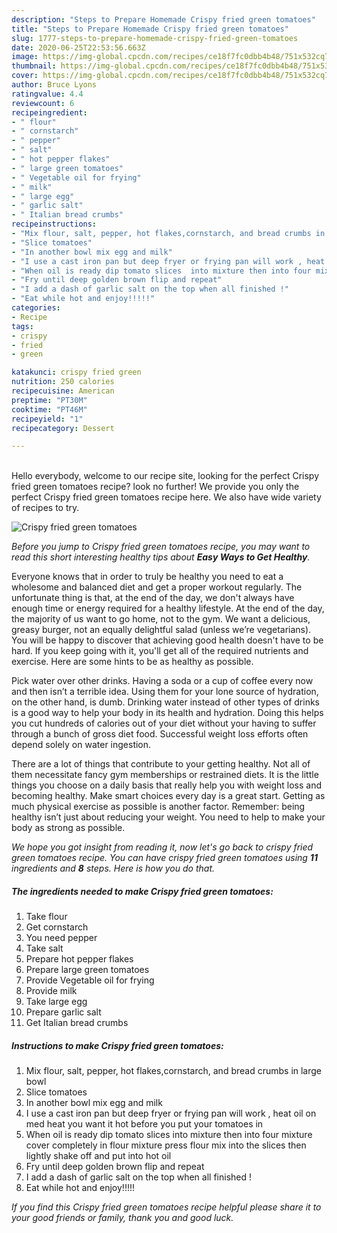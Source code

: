 ```yaml
---
description: "Steps to Prepare Homemade Crispy fried green tomatoes"
title: "Steps to Prepare Homemade Crispy fried green tomatoes"
slug: 1777-steps-to-prepare-homemade-crispy-fried-green-tomatoes
date: 2020-06-25T22:53:56.663Z
image: https://img-global.cpcdn.com/recipes/ce18f7fc0dbb4b48/751x532cq70/crispy-fried-green-tomatoes-recipe-main-photo.jpg
thumbnail: https://img-global.cpcdn.com/recipes/ce18f7fc0dbb4b48/751x532cq70/crispy-fried-green-tomatoes-recipe-main-photo.jpg
cover: https://img-global.cpcdn.com/recipes/ce18f7fc0dbb4b48/751x532cq70/crispy-fried-green-tomatoes-recipe-main-photo.jpg
author: Bruce Lyons
ratingvalue: 4.4
reviewcount: 6
recipeingredient:
- " flour"
- " cornstarch"
- " pepper"
- " salt"
- " hot pepper flakes"
- " large green tomatoes"
- " Vegetable oil for frying"
- " milk"
- " large egg"
- " garlic salt"
- " Italian bread crumbs"
recipeinstructions:
- "Mix flour, salt, pepper, hot flakes,cornstarch, and bread crumbs in large bowl"
- "Slice tomatoes"
- "In another bowl mix egg and milk"
- "I use a cast iron pan but deep fryer or frying pan will work , heat oil on med heat you want it hot before you put your tomatoes in"
- "When oil is ready dip tomato slices  into mixture then into four mixture cover completely in flour mixture press flour mix into the slices then lightly shake off and put into hot oil"
- "Fry until deep golden brown flip and repeat"
- "I add a dash of garlic salt on the top when all finished !"
- "Eat while hot and enjoy!!!!!"
categories:
- Recipe
tags:
- crispy
- fried
- green

katakunci: crispy fried green 
nutrition: 250 calories
recipecuisine: American
preptime: "PT30M"
cooktime: "PT46M"
recipeyield: "1"
recipecategory: Dessert

---
```

<br>
Hello everybody, welcome to our recipe site, looking for the perfect Crispy fried green tomatoes recipe? look no further! We provide you only the perfect Crispy fried green tomatoes recipe here. We also have wide variety of recipes to try.
<br>


![Crispy fried green tomatoes](https://img-global.cpcdn.com/recipes/ce18f7fc0dbb4b48/751x532cq70/crispy-fried-green-tomatoes-recipe-main-photo.jpg)

<i>Before you jump to Crispy fried green tomatoes recipe, you may want to read this short interesting healthy tips about <strong>Easy Ways to Get Healthy</strong>.</i>

Everyone knows that in order to truly be healthy you need to eat a wholesome and balanced diet and get a proper workout regularly. The unfortunate thing is that, at the end of the day, we don't always have enough time or energy required for a healthy lifestyle. At the end of the day, the majority of us want to go home, not to the gym. We want a delicious, greasy burger, not an equally delightful salad (unless we’re vegetarians). You will be happy to discover that achieving good health doesn't have to be hard. If you keep going with it, you'll get all of the required nutrients and exercise. Here are some hints to be as healthy as possible.

Pick water over other drinks. Having a soda or a cup of coffee every now and then isn’t a terrible idea. Using them for your lone source of hydration, on the other hand, is dumb. Drinking water instead of other types of drinks is a good way to help your body in its health and hydration. Doing this helps you cut hundreds of calories out of your diet without your having to suffer through a bunch of gross diet food. Successful weight loss efforts often depend solely on water ingestion.

There are a lot of things that contribute to your getting healthy. Not all of them necessitate fancy gym memberships or restrained diets. It is the little things you choose on a daily basis that really help you with weight loss and becoming healthy. Make smart choices every day is a great start. Getting as much physical exercise as possible is another factor. Remember: being healthy isn’t just about reducing your weight. You need to help to make your body as strong as possible. 


<i>We hope you got insight from reading it, now let's go back to crispy fried green tomatoes recipe. You can have crispy fried green tomatoes using <strong>11</strong> ingredients and <strong>8</strong> steps. Here is how you do that.
</i>

##### The ingredients needed to make Crispy fried green tomatoes:

1. Take  flour
1. Get  cornstarch
1. You need  pepper
1. Take  salt
1. Prepare  hot pepper flakes
1. Prepare  large green tomatoes
1. Provide  Vegetable oil for frying
1. Provide  milk
1. Take  large egg
1. Prepare  garlic salt
1. Get  Italian bread crumbs


##### Instructions to make Crispy fried green tomatoes:

1. Mix flour, salt, pepper, hot flakes,cornstarch, and bread crumbs in large bowl
1. Slice tomatoes
1. In another bowl mix egg and milk
1. I use a cast iron pan but deep fryer or frying pan will work , heat oil on med heat you want it hot before you put your tomatoes in
1. When oil is ready dip tomato slices  into mixture then into four mixture cover completely in flour mixture press flour mix into the slices then lightly shake off and put into hot oil
1. Fry until deep golden brown flip and repeat
1. I add a dash of garlic salt on the top when all finished !
1. Eat while hot and enjoy!!!!!


<i>If you find this Crispy fried green tomatoes recipe helpful please share it to your good friends or family, thank you and good luck.</i>
